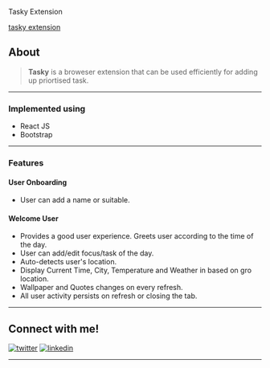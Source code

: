 Tasky Extension

[tasky extension](https://taskyextesion.vercel.app/)

## About

> **Tasky** is a broweser extension that can be used efficiently for adding up priortised task.

---

### Implemented using

- React JS
- Bootstrap

---

### Features

#### User Onboarding

- User can add a name or suitable.

#### Welcome User

- Provides a good user experience. Greets user according to the time of the day.
- User can add/edit focus/task of the day.
- Auto-detects user's location.
- Display Current Time, City, Temperature and Weather in based on gro location.
- Wallpaper and Quotes changes on every refresh.
- All user activity persists on refresh or closing the tab.

---

## Connect with me!

[![twitter](https://img.shields.io/badge/twitter-1DA1F2?style=for-the-badge&logo=twitter&logoColor=white)](https://twitter.com/anupkgurung)
[![linkedin](https://img.shields.io/badge/linkedin-0A66C2?style=for-the-badge&logo=linkedin&logoColor=white)](https://www.linkedin.com/in/anup-gurung-70b78788/)

---
